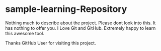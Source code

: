 # sample-learning-Repository
Nothing much to describe about the project. Please dont look into this. It has nothing to offer you.
I Love Git and GitHub. Extremely happy to learn this awesome tool.

Thanks GitHub User for visiting this project.
